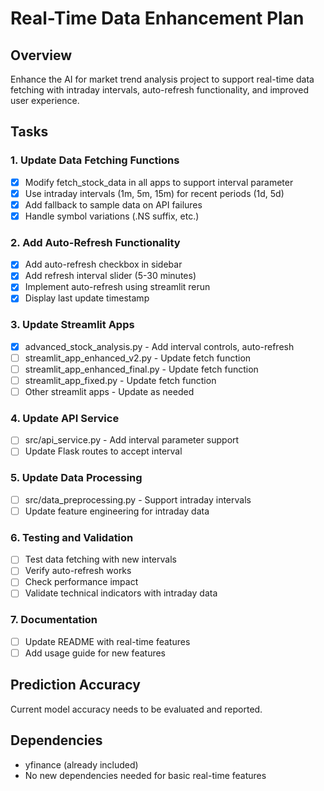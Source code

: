 # Real-Time Data Enhancement Plan

## Overview
Enhance the AI for market trend analysis project to support real-time data fetching with intraday intervals, auto-refresh functionality, and improved user experience.

## Tasks

### 1. Update Data Fetching Functions
- [x] Modify fetch_stock_data in all apps to support interval parameter
- [x] Use intraday intervals (1m, 5m, 15m) for recent periods (1d, 5d)
- [x] Add fallback to sample data on API failures
- [x] Handle symbol variations (.NS suffix, etc.)

### 2. Add Auto-Refresh Functionality
- [x] Add auto-refresh checkbox in sidebar
- [x] Add refresh interval slider (5-30 minutes)
- [x] Implement auto-refresh using streamlit rerun
- [x] Display last update timestamp

### 3. Update Streamlit Apps
- [x] advanced_stock_analysis.py - Add interval controls, auto-refresh
- [ ] streamlit_app_enhanced_v2.py - Update fetch function
- [ ] streamlit_app_enhanced_final.py - Update fetch function
- [ ] streamlit_app_fixed.py - Update fetch function
- [ ] Other streamlit apps - Update as needed

### 4. Update API Service
- [ ] src/api_service.py - Add interval parameter support
- [ ] Update Flask routes to accept interval

### 5. Update Data Processing
- [ ] src/data_preprocessing.py - Support intraday intervals
- [ ] Update feature engineering for intraday data

### 6. Testing and Validation
- [ ] Test data fetching with new intervals
- [ ] Verify auto-refresh works
- [ ] Check performance impact
- [ ] Validate technical indicators with intraday data

### 7. Documentation
- [ ] Update README with real-time features
- [ ] Add usage guide for new features

## Prediction Accuracy
Current model accuracy needs to be evaluated and reported.

## Dependencies
- yfinance (already included)
- No new dependencies needed for basic real-time features
